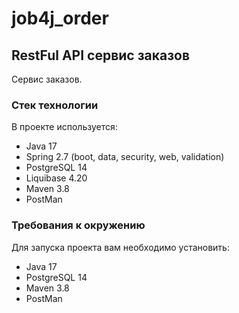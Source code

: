 # job4j_order

## RestFul API сервис заказов

Сервис заказов.

### Стек технологии

В проекте используется:
- Java 17
- Spring 2.7 (boot, data, security, web, validation)
- PostgreSQL 14
- Liquibase 4.20
- Maven 3.8
- PostMan

### Требования к окружению

Для запуска проекта вам необходимо установить:
- Java 17
- PostgreSQL 14
- Maven 3.8
- PostMan